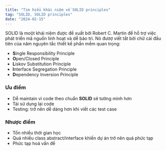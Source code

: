 ```yaml
---
title: "Tim hiểu khái niệm về SOLID principles"
tag: "SOLID, SOLID principles"
date: "2024-02-15"
---
```


SOLID là moột khái niệm được đề xuất bởi Robert C. Martin để hỗ trợ việc phát triển mã nguồn linh hoạt và dễ bảo trì. Nó đươợ viết tắt bởi chữ cái đầu tiên của năm nguyên tắc thiết kế phần mềm quan trọng: 

- **S**ingle Responsibility Principle
- **O**pen/Closed Principle
- **L**iskov Substitution Principle
- **I**nterface Segregation Principle
- **D**ependency Inversion Principle


### Ưu điểm
- Dễ maintain vì code theo chuẩn **SOLID** sẽ tường minh hơn
- Tái sử dụng lại code
- Testing: trở nên dễ dàng hơn khi viết các test case

### Nhược điểm
- Tốn nhiều thời gian học
- Quá nhiều class abstract/interface khiến dự án trở nên quá phức tạp
- Phức tạp hoá vấn đề